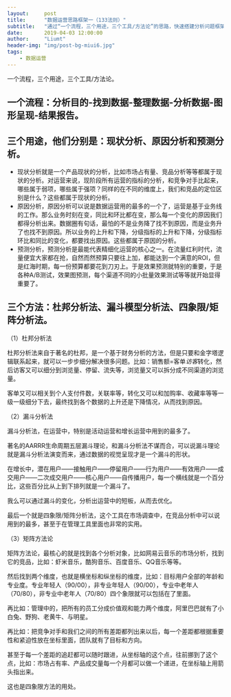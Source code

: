 ```yaml
---
layout:     post
title:      "数据运营思路框架一（133法则）"
subtitle:   "通过“一个流程，三个用途，三个工具/方法论”的思路，快速搭建分析问题框架"
date:       2019-04-03 12:00:00
author:     "Liumt"
header-img: "img/post-bg-miui6.jpg"
tags:
    - 数据运营
---
```



一个流程，三个用途，三个工具/方法论。

## 一个流程：分析目的-找到数据-整理数据-分析数据-图形呈现-结果报告。

## 三个用途，他们分别是：现状分析、原因分析和预测分析。

+ 现状分析就是一个产品现状的分析，比如市场占有量、竞品分析等等都属于现状的分析。对运营来说，现阶段所有运营的指标的分析，和竞争对手比起来，哪些属于弱项，哪些属于强项？同样的在不同的维度上，我们和竞品的定位区别是什么？这些都属于现状的分析。
+ 原因分析，原因分析可以说是数据运营用的最多的一个了，运营是基于业务线的工作。那么业务时刻在变，同比和环比都在变，那么每一个变化的原因我们都得分析出来。数据圈有句话，最怕的不是业务降了找不到原因，而是业务升了也找不到原因。所以业务的上升和下降，分级指标的上升和下降，分级指标环比和同比的变化，都要找出原因。这些都属于原因的分析。
+ 预测分析，预测分析是最能代表精细化运营的核心之一。在流量红利时代，流量便宜大家都在抢，自然而然预算只要往上加，都能达到一个满意的ROI，但是红海时期，每一份预算都要花到刀刃上。于是效果预测就特别的重要，于是各种A/B测试，效果图预测，每个渠道不同的小批量效果测试等等就开始显得重要了。

## 三个方法：杜邦分析法、漏斗模型分析法、四象限/矩阵分析法。

（1）杜邦分析法

杜邦分析法来自于著名的杜邦，是一个基于财务分析的方法，但是只要和金字塔逻辑联系起来，就可以一步步细分解决很多问题。比如：销售额=客单*访客*转化，然后访客又可以细分到浏览量、停留、流失等，浏览量又可以拆分成不同渠道的浏览量。

客单又可以相关到个人支付件数，关联率等，转化又可以和加购率、收藏率等等一级一级细分下去，最终找到各个数据的上升还是下降情况，从而找到原因。

（2）漏斗分析法

漏斗分析法，在运营中，特别是活动运营和增长运营中用到的最多了。

著名的AARRR生命周期五层漏斗理论，和漏斗分析法不谋而合，可以说漏斗理论就是漏斗分析法演变而来，通过数据的视觉呈现才是一个漏斗的形状。

在增长中，潜在用户——接触用户——停留用户——行为用户——有效用户——成交用户——二次成交用户——核心用户——自传播用户，每一个横线就是一个百分比，这些百分比从上到下排列就是一个漏斗了。

我么可以通过漏斗的变化，分析出运营中的短板，从而去优化。

最后一个就是四象限/矩阵分析法，这个工具在市场调查中，在竞品分析中可以说用到的最多，甚至于在管理工具里面也非常的实用。

（3）矩阵方法论

矩阵方法论，最核心的就是找到各个分析对象，比如网易云音乐的市场分析，找到它的竞品，比如：虾米音乐，酷狗音乐、百度音乐、QQ音乐等等。

然后找到两个维度，也就是横坐标和纵坐标的维度，比如：目标用户全部的年龄和专业度。专业年轻人（90/00），非专业年轻人（90/00），专业中老年人（70/80），非专业中老年人（70/80）四个象限就可以包括在了里面。

再比如：管理中的，把所有的员工分成价值观和能力两个维度，阿里巴巴就有了小白兔、野狗、老黄牛、与明星。

再比如：把竞争对手和我们之间的所有差距都列出来以后，每一个差距都根据重要性和紧迫性放在坐标里面，团队就有了目标和方向。

甚至于每一个差距的追赶都可以随时跟进，从坐标轴的这个点，往前挪到了这个点，比如：市场占有率、产品成交量每一个月都可以做一个递进，在坐标轴上用箭头指出来。

这也是四象限方法的用处。